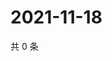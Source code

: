 # 2021-11-18

共 0 条

<!-- BEGIN WEIBO -->
<!-- 最后更新时间 Thu Nov 18 2021 19:11:39 GMT+0800 (China Standard Time) -->

<!-- END WEIBO -->
